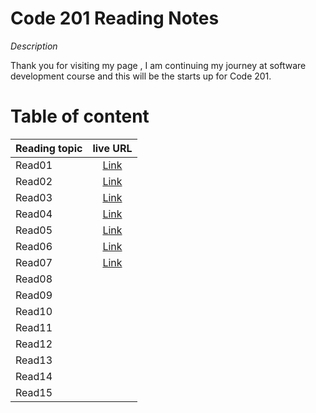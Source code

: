 # Code 201 Reading Notes

*Description*

Thank you for visiting my page , I am continuing my journey at software development course and this will be the starts up for Code 201.

# Table of content 

| Reading topic       | live URL |
| :---        |    :----:   |       
| Read01   | [Link](https://ansamlahham.github.io/readingnotes201/class-01) | 
| Read02   | [Link](https://ansamlahham.github.io/readingnotes201/class-02) |
| Read03   |[Link](https://ansamlahham.github.io/readingnotes201/class-03)  |
| Read04   | [Link](https://ansamlahham.github.io/readingnotes201/class-04)   | 
| Read05   |  [Link](https://ansamlahham.github.io/readingnotes201/class-05)    |
| Read06   |   [Link](https://ansamlahham.github.io/readingnotes201/class-06)    |
| Read07   | [Link](https://ansamlahham.github.io/readingnotes201/class-07)     | 
| Read08   |     |
| Read09   |    | 
| Read10   |     |
| Read11   |  |
| Read12   |    | 
| Read13   |     |
| Read14   |  
| Read15   |    | 

